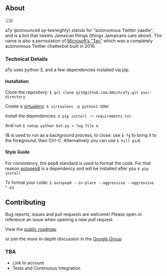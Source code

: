 ## About 

🇯🇲

aTy (pronounced ay-tee/eighty) stands for “autonomous Twitter yaadie”, and is a bot that tweets Jamaican things (things Jamaicans care about). 
The name is also a permutation of [Microsoft’s "Tay"](https://en.wikipedia.org/wiki/Tay_(bot)) which was a completely autonomous 
Twitter chatterbot built in 2016. 

### Technical Details

aTy uses python 3, and a few dependencies installed via pip. 

#### Installation 

Clone the repository: `$ git clone git@github.com:ANich/aTy.git your-directory`

Create a [virtualenv](http://docs.python-guide.org/en/latest/dev/virtualenvs/): `$ virtualenv -p python3 VENV`

Install the dependencies: `$ pip install -r requirements.txt`

And run  `$ nohup python bot.py > log.file &`

(& is used to run as a background process, to close: use `$ fg` to bring it to the foreground, then Ctrl-C. Alternatively you can use `$ kill pid`)

#### Style Guide

For consistency, the pep8 standard is used to format the code. For that reason [autopep8](https://pypi.python.org/pypi/autopep8) is a dependency
and will be installed after you `$ pip install`

To format your code: `$ autopep8 --in-place --aggressive --aggressive *.py`

## Contributing 

Bug reports, issues and pull requests are welcome! 
Please open or reference an issue when opening a new pull request.

View the [public roadmap](https://trello.com/b/RZ3brC4L/aty-public-roadmap)

or join the more in-depth discussion in the [Google Group](https://groups.google.com/forum/#!forum/jam-twitter-bot)

### TBA
- Link to account
- Tests and Continuous Integration
